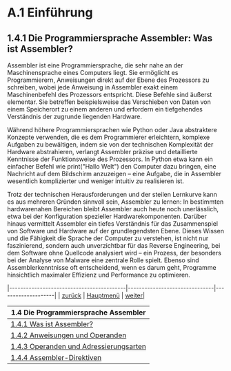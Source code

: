 # A.1 Einführung
## 1.4.1 Die Programmiersprache Assembler: Was ist Assembler? 

Assembler ist eine Programmiersprache, die sehr nahe an der Maschinensprache eines Computers liegt. Sie ermöglicht es Programmierern, Anweisungen direkt auf der Ebene des Prozessors zu schreiben, wobei jede Anweisung in Assembler exakt einem Maschinenbefehl des Prozessors entspricht.
Diese Befehle sind äußerst elementar. Sie betreffen beispielsweise das Verschieben von Daten von einem Speicherort zu einem anderen und erfordern ein tiefgehendes Verständnis der zugrunde liegenden Hardware.


Während höhere Programmiersprachen wie Python oder Java abstraktere Konzepte verwenden, die es dem Programmierer erleichtern, komplexe Aufgaben zu bewältigen, indem sie von der technischen Komplexität der Hardware abstrahieren, verlangt Assembler präzise und detaillierte Kenntnisse der Funktionsweise des Prozessors. In Python etwa kann ein einfacher Befehl wie print("Hallo Welt") den Computer dazu bringen, eine Nachricht auf dem Bildschirm anzuzeigen – eine Aufgabe, die in Assembler wesentlich komplizierter und weniger intuitiv zu realisieren ist.

Trotz der technischen Herausforderungen und der steilen Lernkurve kann es aus mehreren Gründen sinnvoll sein, Assembler zu lernen:
In bestimmten hardwarenahen Bereichen bleibt Assembler auch heute noch unerlässlich, etwa bei der Konfiguration spezieller Hardwarekomponenten. Darüber hinaus vermittelt Assembler ein tiefes Verständnis für das Zusammenspiel von Software und Hardware auf der grundlegendsten Ebene. 
Dieses Wissen und die Fähigkeit die Sprache der Computer zu verstehen, ist nicht nur faszinierend, sondern auch unverzichtbar für das Reverse Engineering, bei dem Software ohne Quellcode analysiert wird – ein Prozess, der besonders bei der Analyse von Malware eine zentrale Rolle spielt. Ebenso sind Assemblerkenntnisse oft entscheidend, wenn es darum geht, Programme hinsichtlich maximaler Effizienz und Performance zu optimieren.

|------------------------------------------|-------------------------------|--------------------|
| [zurück](../ZahlensysBitsBytes/zbb.md)   | [Hauptmenü](../ueberblick.md) | [weiter](anwops.md)| 


| **1.4 Die Programmiersprache Assembler**  	                                            |
|-------------------------------------------------------------------------------------------|
| [1.4.1 Was ist Assembler?](../progspracheasm/progasmintro.md)                             |
| [1.4.2 Anweisungen und Operanden](../progspracheasm/anwops.md)                            |
| [1.4.3 Operanden und Adressierungsarten](../progspracheasm/adrmodi.md)                    |
| [1.4.4 Assembler-Direktiven](../progspracheasm/asmdirekt.md)                              |